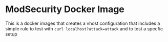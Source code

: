 # ModSecurity Docker Image

This is a docker images that creates a vhost configuration that includes a simple rule to test with
`curl localhost?attack=attack` and to test a specfic setup
